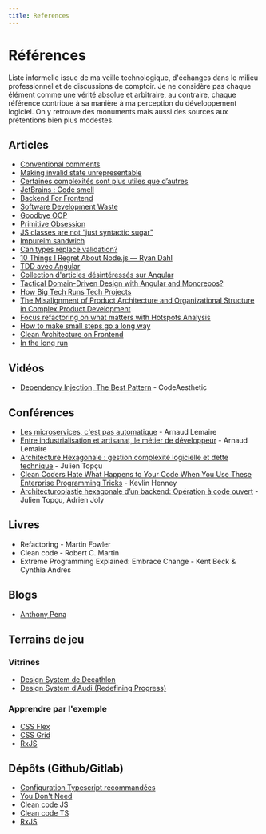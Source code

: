```yaml
---
title: References
---
```


# Références

Liste informelle issue de ma veille technologique, d'échanges dans le milieu professionnel et de discussions de comptoir. Je ne considère pas chaque élément comme une vérité absolue et arbitraire, au contraire, chaque référence contribue à sa manière à ma perception du développement logiciel. On y retrouve des monuments mais aussi des sources aux prétentions bien plus modestes.

## Articles

- [Conventional comments](https://conventionalcomments.org/)
- [Making invalid state unrepresentable](https://hugotunius.se/2020/05/16/making-invalid-state-unrepresentable.html)
- [Certaines complexités sont plus utiles que d’autres](https://www.lilobase.me/certaines-complexites-sont-plus-utiles-que-dautres/)
- [JetBrains : Code smell](https://blog.jetbrains.com/idea/2017/08/code-smells-null/)
- [Backend For Frontend](https://philcalcado.com/2015/09/18/the_back_end_for_front_end_pattern_bff.html)
- [Software Development Waste](https://neverworkintheory.org/2021/08/29/software-development-waste.html)
- [Goodbye OOP](https://cscalfani.medium.com/goodbye-object-oriented-programming-a59cda4c0e53)
- [Primitive Obsession](https://refactoring.guru/smells/primitive-obsession)
- [JS classes are not “just syntactic sugar”](https://webreflection.medium.com/js-classes-are-not-just-syntactic-sugar-28690fedf078)
- [Impureim sandwich](https://blog.ploeh.dk/2020/03/02/impureim-sandwich/)
- [Can types replace validation?](https://blog.ploeh.dk/2022/08/22/can-types-replace-validation/)
- [10 Things I Regret About Node.js — Ryan Dahl](https://medium.com/@imior/10-things-i-regret-about-node-js-ryan-dahl-2ba71ff6b4dc)
- [TDD avec Angular](https://dev.to/utukku/test-driven-development-in-an-angular-world-3h8g)
- [Collection d'articles désintéressés sur Angular](https://dev.to/this-is-angular)
- [Tactical Domain-Driven Design with Angular and Monorepos?](https://www.angulararchitects.io/en/aktuelles/tactical-domain-driven-design-with-monorepos/)
- [How Big Tech Runs Tech Projects](https://blog.pragmaticengineer.com/project-management-at-big-tech/)
- [The Misalignment of Product Architecture and Organizational Structure in Complex Product Development](http://web.mit.edu/eppinger/www/pdf/Sosa_MS2004.pdf)
- [Focus refactoring on what matters with Hotspots Analysis](https://understandlegacycode.com/blog/focus-refactoring-with-hotspots-analysis/)
- [How to make small steps go a long way](https://how-to.dev/how-to-make-small-steps-go-a-long-way)
- [Clean Architecture on Frontend](https://bespoyasov.me/blog/clean-architecture-on-frontend/)
- [In the long run](https://blog.ploeh.dk/2023/01/16/in-the-long-run/)

## Vidéos

- [Dependency Injection, The Best Pattern](https://www.youtube.com/watch?v=J1f5b4vcxCQ) - CodeAesthetic

## Conférences

- [Les microservices, c'est pas automatique](https://www.youtube.com/watch?v=_mqn0FfZ2SY) - Arnaud Lemaire
- [Entre industrialisation et artisanat, le métier de développeur](https://www.youtube.com/watch?v=itGmiTS_IPw) - Arnaud Lemaire
- [Architecture Hexagonale : gestion complexité logicielle et dette technique](https://www.youtube.com/watch?v=dtP-tTHjckE) - Julien Topçu
- [Clean Coders Hate What Happens to Your Code When You Use These Enterprise Programming Tricks](https://www.youtube.com/watch?v=FyCYva9DhsI) - Kevlin Henney
- [Architecturoplastie hexagonale d’un backend: Opération à code ouvert](https://www.youtube.com/watch?v=r_x_sEDCV1Y) - Julien Topçu, Adrien Joly

## Livres

- Refactoring - Martin Fowler
- Clean code - Robert C. Martin
- Extreme Programming Explained: Embrace Change - Kent Beck & Cynthia Andres

## Blogs

- [Anthony Pena](https://k49.fr.nf/)

## Terrains de jeu

### Vitrines

- [Design System de Decathlon](https://www.decathlon.design/)
- [Design System d'Audi (Redefining Progress)](https://www.audi.com/ci/en/renewed-brand.html)

### Apprendre par l'exemple

- [CSS Flex](https://flexboxfroggy.com/)
- [CSS Grid](https://cssgridgarden.com/)
- [RxJS](https://www.rxjs-fruits.com/)

## Dépôts (Github/Gitlab)

- [Configuration Typescript recommandées](https://github.com/tsconfig/bases)
- [You Don't Need](https://github.com/you-dont-need)
- [Clean code JS](https://github.com/ryanmcdermott/clean-code-javascript)
- [Clean code TS](https://github.com/labs42io/clean-code-typescript)
- [RxJS](https://github.com/ReactiveX/rxjs)
